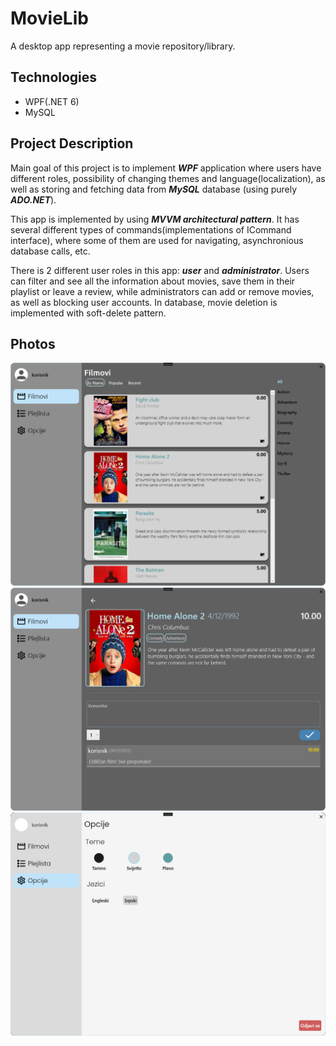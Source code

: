 # MovieLib
A desktop app representing a movie repository/library.

## Technologies
- WPF(.NET 6)
- MySQL

## Project Description
Main goal of this project is to implement ***WPF*** application where users have different roles, possibility of changing themes and language(localization),
as well as storing and fetching data from ***MySQL*** database (using purely ***ADO.NET***).

This app is implemented by using ***MVVM architectural pattern***. It has several different types of commands(implementations of ICommand interface), where some of them are
used for navigating, asynchronious database calls, etc.

There is 2 different user roles in this app: ***user*** and ***administrator***.
Users can filter and see all the information about movies, save them in their playlist or leave a review, while administrators can add or remove movies, 
as well as blocking user accounts. In database, movie deletion is implemented with soft-delete pattern.

## Photos
<img src="/MovieLib/Resources/Images/Filmovi(korisnik).png"  width="600"> 
<img src="/MovieLib/Resources/Images/Film(korisnik)v2.png"  width="600">
<img src="/MovieLib/Resources/Images/MovielibScreen2.png" width="600">
